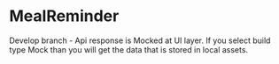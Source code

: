 # MealReminder

Develop branch -  Api response is Mocked at UI layer. If you select build type Mock than you will get the data that is stored in local assets.
